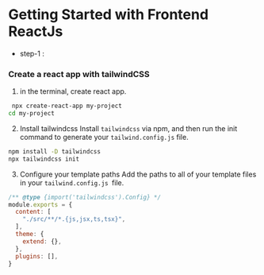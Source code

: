 # Getting Started with Frontend ReactJs

 * step-1 :

### Create a react app with tailwindCSS

1. in the terminal, create react app.
```bash
 npx create-react-app my-project
cd my-project
```

2. Install tailwindcss
Install `tailwindcss` via npm, and then run the init command to generate your  `tailwind.config.js` file.

```bash
npm install -D tailwindcss
npx tailwindcss init
```
3. Configure your template paths
Add the paths to all of your template files in your `tailwind.config.js `file.

```js
/** @type {import('tailwindcss').Config} */
module.exports = {
  content: [
    "./src/**/*.{js,jsx,ts,tsx}",
  ],
  theme: {
    extend: {},
  },
  plugins: [],
}
```










